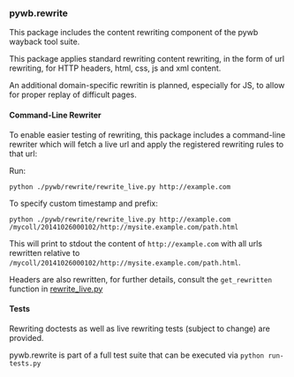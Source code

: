 ### pywb.rewrite

This package includes the content rewriting component of the pywb wayback tool suite.

This package applies standard rewriting content rewriting, in the form of url rewriting, for
HTTP headers, html, css, js and xml content.

An additional domain-specific rewritin is planned, especially for JS, to allow for proper
replay of difficult pages.


#### Command-Line Rewriter

To enable easier testing of rewriting, this package includes a command-line rewriter 
which will fetch a live url and apply the registered rewriting rules to that url:

Run:

`python ./pywb/rewrite/rewrite_live.py http://example.com`

To specify custom timestamp and prefix:

```
python ./pywb/rewrite/rewrite_live.py http://example.com /mycoll/20141026000102/http://mysite.example.com/path.html
```

This will print to stdout the content of `http://example.com` with all urls rewritten relative to 
`/mycoll/20141026000102/http://mysite.example.com/path.html`.

Headers are also rewritten, for further details, consult the `get_rewritten` function in
[rewrite_live.py](rewrite_live.py)


#### Tests

Rewriting doctests as well as live rewriting tests (subject to change) are provided.

pywb.rewrite is part of a full test suite that can be executed via
`python run-tests.py`




